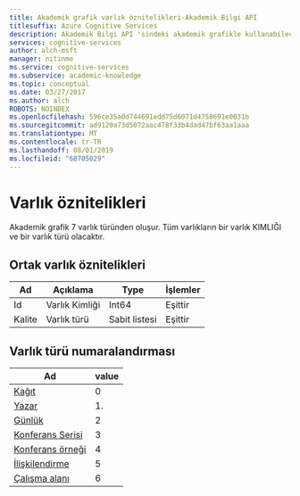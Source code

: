 ```yaml
---
title: Akademik grafik varlık öznitelikleri-Akademik Bilgi API
titlesuffix: Azure Cognitive Services
description: Akademik Bilgi API 'sindeki akademik grafikle kullanabileceğiniz varlık öznitelikleri hakkında bilgi edinin.
services: cognitive-services
author: alch-msft
manager: nitinme
ms.service: cognitive-services
ms.subservice: academic-knowledge
ms.topic: conceptual
ms.date: 03/27/2017
ms.author: alch
ROBOTS: NOINDEX
ms.openlocfilehash: 596ce35a0d744691edd75d6071d4758691e0031b
ms.sourcegitcommit: ad9120a73d5072aac478f33b4dad47bf63aa1aaa
ms.translationtype: MT
ms.contentlocale: tr-TR
ms.lasthandoff: 08/01/2019
ms.locfileid: "68705029"
---
```

# <a name="entity-attributes"></a>Varlık öznitelikleri

Akademik grafik 7 varlık türünden oluşur. Tüm varlıkların bir varlık KIMLIĞI ve bir varlık türü olacaktır.

## <a name="common-entity-attributes"></a>Ortak varlık öznitelikleri
Ad    |Açıklama                |Type       | İşlemler
------- | ------------------------- | --------- | ----------------------------
Id      |Varlık Kimliği                  |Int64      |Eşittir
Kalite      |Varlık türü                |Sabit listesi   |Eşittir

## <a name="entity-type-enum"></a>Varlık türü numaralandırması
Ad                                                            |value
----------------------------------------------------------------|-----
[Kağıt](PaperEntityAttributes.md)                               |0
[Yazar](AuthorEntityAttributes.md)                             |1\.
[Günlük](JournalEntityAttributes.md)                           |2
[Konferans Serisi](JournalEntityAttributes.md)                 |3
[Konferans örneği](ConferenceInstanceEntityAttributes.md)    |4
[İlişkilendirme](AffiliationEntityAttributes.md)                   |5
[Çalışma alanı](FieldsOfStudyEntityAttributes.md)                      |6

